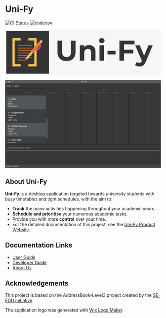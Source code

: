 # Uni-Fy

[![CI Status](https://github.com/AY2122S1-CS2103T-W17-4/tp/workflows/Java%20CI/badge.svg)](https://github.com/AY2122S1-CS2103T-W17-4/tp/actions)
[![codecov](https://codecov.io/gh/AY2122S1-CS2103T-W17-4/tp/branch/master/graph/badge.svg?token=AV4MFDJWM3)](https://codecov.io/gh/AY2122S1-CS2103T-W17-4/tp)

![logo](docs/images/Uni-fy_logo.png)

![Ui](docs/images/UIUpdated.png)

## About Uni-Fy

**Uni-Fy** is a desktop application targeted towards university students with busy timetables and tight schedules, with the aim to:
* **Track** the many activities happening throughout your academic years.
* **Schedule and prioritise** your numerous academic tasks.
* Provide you with more **control** over your time.
* For the detailed documentation of this project, see the [Uni-Fy Product Website](https://ay2122s1-cs2103t-w17-4.github.io/tp/).

## Documentation Links

* [User Guide](docs/UserGuide.md)
* [Developer Guide](docs/DeveloperGuide.md)
* [About Us](docs/AboutUs.md)

## Acknowledgements

This project is based on the AddressBook-Level3 project created by the [SE-EDU initiative](https://se-education.org).

The application logo was generated with [Wix Logo Maker](https://www.wix.com/logo/maker).
